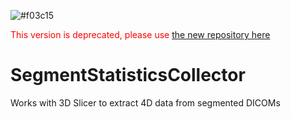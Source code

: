 ![#f03c15](https://placehold.it/15/f03c15/000000?text=aasdfa+)
<p style='color:red'>This version is deprecated, please use <a href="https://github.com/mmoslehy/HyperpolarizedSegmentStats">the new repository here</a></p>

# SegmentStatisticsCollector
Works with 3D Slicer to extract 4D data from segmented DICOMs
